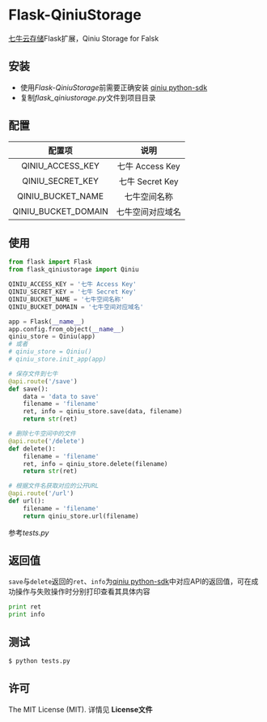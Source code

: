 # Flask-QiniuStorage
[七牛云存储](http://www.qiniu.com/)Flask扩展，Qiniu Storage for Falsk

## 安装
- 使用*Flask-QiniuStorage*前需要正确安装 [qiniu python-sdk](https://github.com/qiniu/python-sdk)
- 复制*flask_qiniustorage.py*文件到项目目录

## 配置
| 配置项 | 说明 |
|:--------------------:|:---------------------------:|
| QINIU_ACCESS_KEY | 七牛 Access Key |
| QINIU_SECRET_KEY | 七牛 Secret Key |
| QINIU_BUCKET_NAME | 七牛空间名称 |
| QINIU_BUCKET_DOMAIN | 七牛空间对应域名 |

## 使用
```python
from flask import Flask
from flask_qiniustorage import Qiniu

QINIU_ACCESS_KEY = '七牛 Access Key'
QINIU_SECRET_KEY = '七牛 Secret Key'
QINIU_BUCKET_NAME = '七牛空间名称'
QINIU_BUCKET_DOMAIN = '七牛空间对应域名'

app = Flask(__name__)
app.config.from_object(__name__)
qiniu_store = Qiniu(app)
# 或者
# qiniu_store = Qiniu()
# qiniu_store.init_app(app)

# 保存文件到七牛
@api.route('/save')
def save():
    data = 'data to save'
    filename = 'filename'
    ret, info = qiniu_store.save(data, filename)
    return str(ret)

# 删除七牛空间中的文件
@api.route('/delete')
def delete():
    filename = 'filename'
    ret, info = qiniu_store.delete(filename)
    return str(ret)

# 根据文件名获取对应的公开URL
@api.route('/url')
def url():
    filename = 'filename'
    return qiniu_store.url(filename)
```
参考*tests.py*

## 返回值
`save`与`delete`返回的`ret`、`info`为[qiniu python-sdk](https://github.com/qiniu/python-sdk)中对应API的返回值，可在成功操作与失败操作时分别打印查看其具体内容
```python
print ret
print info
```

## 测试
```python
$ python tests.py
```

## 许可
The MIT License (MIT). 详情见 __License文件__